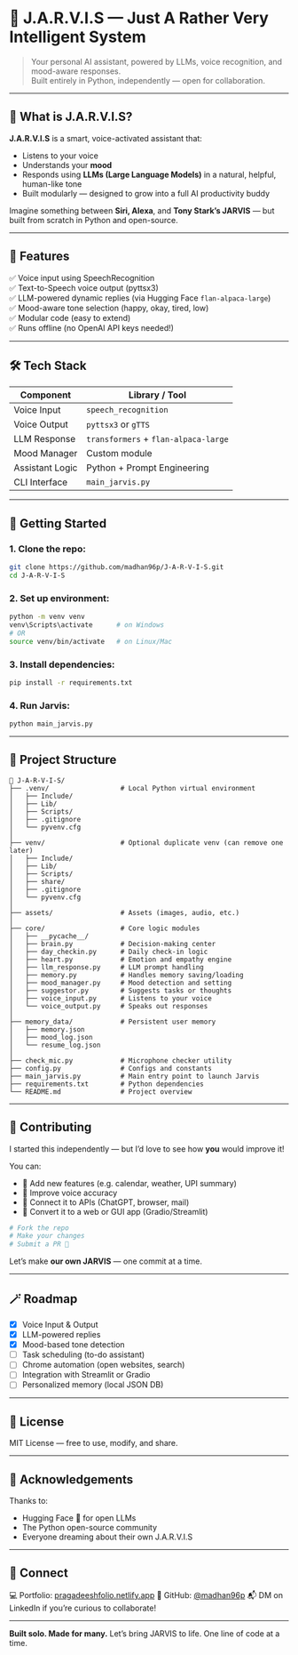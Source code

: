 # 🤖 J.A.R.V.I.S — Just A Rather Very Intelligent System

> Your personal AI assistant, powered by LLMs, voice recognition, and mood-aware responses.  
> Built entirely in Python, independently — open for collaboration.

---

## 🧠 What is J.A.R.V.I.S?

**J.A.R.V.I.S** is a smart, voice-activated assistant that:
- Listens to your voice
- Understands your **mood**
- Responds using **LLMs (Large Language Models)** in a natural, helpful, human-like tone
- Built modularly — designed to grow into a full AI productivity buddy

Imagine something between **Siri, Alexa**, and **Tony Stark’s JARVIS** — but built from scratch in Python and open-source.

---

## 🎯 Features

✅ Voice input using SpeechRecognition  
✅ Text-to-Speech voice output (pyttsx3)  
✅ LLM-powered dynamic replies (via Hugging Face `flan-alpaca-large`)  
✅ Mood-aware tone selection (happy, okay, tired, low)  
✅ Modular code (easy to extend)  
✅ Runs offline (no OpenAI API keys needed!)

---

## 🛠️ Tech Stack

| Component        | Library / Tool                           |
|------------------|------------------------------------------|
| Voice Input      | `speech_recognition`                     |
| Voice Output     | `pyttsx3` or `gTTS`                      |
| LLM Response     | `transformers` + `flan-alpaca-large`     |
| Mood Manager     | Custom module                            |
| Assistant Logic  | Python + Prompt Engineering              |
| CLI Interface    | `main_jarvis.py`                         |

---

## 🚀 Getting Started

### 1. Clone the repo:
```bash
git clone https://github.com/madhan96p/J-A-R-V-I-S.git
cd J-A-R-V-I-S
````

### 2. Set up environment:

```bash
python -m venv venv
venv\Scripts\activate      # on Windows
# OR
source venv/bin/activate   # on Linux/Mac
```

### 3. Install dependencies:

```bash
pip install -r requirements.txt
```

### 4. Run Jarvis:

```bash
python main_jarvis.py
```

---

## 🧩 Project Structure

```
📁 J-A-R-V-I-S/
├── .venv/                  # Local Python virtual environment
│   ├── Include/
│   ├── Lib/
│   ├── Scripts/
│   ├── .gitignore
│   └── pyvenv.cfg
│
├── venv/                   # Optional duplicate venv (can remove one later)
│   ├── Include/
│   ├── Lib/
│   ├── Scripts/
│   ├── share/
│   ├── .gitignore
│   └── pyvenv.cfg
│
├── assets/                 # Assets (images, audio, etc.)
│
├── core/                   # Core logic modules
│   ├── __pycache__/
│   ├── brain.py            # Decision-making center
│   ├── day_checkin.py      # Daily check-in logic
│   ├── heart.py            # Emotion and empathy engine
│   ├── llm_response.py     # LLM prompt handling
│   ├── memory.py           # Handles memory saving/loading
│   ├── mood_manager.py     # Mood detection and setting
│   ├── suggestor.py        # Suggests tasks or thoughts
│   ├── voice_input.py      # Listens to your voice
│   └── voice_output.py     # Speaks out responses
│
├── memory_data/            # Persistent user memory
│   ├── memory.json
│   ├── mood_log.json
│   └── resume_log.json
│
├── check_mic.py            # Microphone checker utility
├── config.py               # Configs and constants
├── main_jarvis.py          # Main entry point to launch Jarvis
├── requirements.txt        # Python dependencies
└── README.md               # Project overview

```

---

## 🌟 Contributing

I started this independently — but I’d love to see how **you** would improve it!

You can:

* 🧠 Add new features (e.g. calendar, weather, UPI summary)
* 🎤 Improve voice accuracy
* 💬 Connect it to APIs (ChatGPT, browser, mail)
* 🧪 Convert it to a web or GUI app (Gradio/Streamlit)

```bash
# Fork the repo
# Make your changes
# Submit a PR 🚀
```

Let’s make **our own JARVIS** — one commit at a time.

---

## 🪄 Roadmap

* [X] Voice Input & Output
* [x] LLM-powered replies
* [x] Mood-based tone detection
* [ ] Task scheduling (to-do assistant)
* [ ] Chrome automation (open websites, search)
* [ ] Integration with Streamlit or Gradio
* [ ] Personalized memory (local JSON DB)

---

## 📜 License

MIT License — free to use, modify, and share.

---

## 🙌 Acknowledgements

Thanks to:

* Hugging Face 🤗 for open LLMs
* The Python open-source community
* Everyone dreaming about their own J.A.R.V.I.S

---

## 🔗 Connect

💻 Portfolio: [pragadeeshfolio.netlify.app](https://pragadeeshfolio.netlify.app)
🐍 GitHub: [@madhan96p](https://github.com/madhan96p)
📬 DM on LinkedIn if you’re curious to collaborate!

---

**Built solo. Made for many.**
Let’s bring JARVIS to life. One line of code at a time.

```

